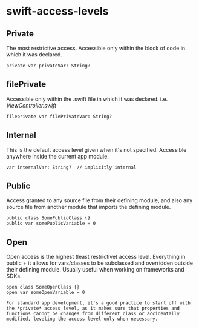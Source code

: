 # swift-access-levels


## Private
The most restrictive access. Accessible only within the block of code in which it was declared.
```
private var privateVar: String?
```

## filePrivate
Accessible only within the .swift file in which it was declared. i.e. *ViewController.swift*
```
fileprivate var filePrivateVar: String?
```

## Internal
This is the default access level given when it's not specified. Accessible anywhere inside the current app module.
```
var internalVar: String?  // implicitly internal
```

## Public
Access granted to any source file from their defining module, and also any source file from another module that imports the defining module. 
```
public class SomePublicClass {}
public var somePublicVariable = 0
```

## Open
Open access is the highest (least restrictive) access level. Everything in public + it allows for vars/classes to be subclassed and overridden outside their defining module. Usually useful when working on frameworks and SDKs.
```
open class SomeOpenClass {}
open var someOpenVariable = 0
```

`For standard app development, it's a good practice to start off with the *private* access level, as it makes sure that properties and functions cannot be changes from different class or accidentally modified, leveling the access level only when necessary.`
